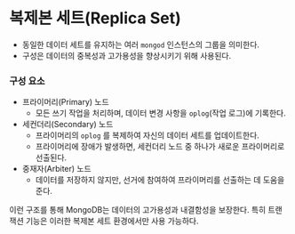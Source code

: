 # 복제본 세트(Replica Set)
- 동일한 데이터 세트를 유지하는 여러 `mongod` 인스턴스의 그룹을 의미한다.
- 구성은 데이터의 중복성과 고가용성을 향상시키기 위해 사용된다.
### 구성 요소
- 프라이머리(Primary) 노드
	- 모든 쓰기 작업을 처리하며, 데이터 변경 사항을 `oplog`(작업 로그)에 기록한다.
- 세컨더리(Secondary) 노드
	- 프라이머리의 `oplog` 를 복제하여 자신의 데이터 세트를 업데이트한다.
	- 프라이머리에 장애가 발생하면, 세컨더리 노드 중 하나가 새로운 프라이머리로 선출된다.
- 중재자(Arbiter) 노드
	- 데이터를 저장하지 않지만, 선거에 참여하여 프라이머리를 선출하는 데 도움을 준다.

이런 구조를 통해 MongoDB는 데이터의 고가용성과 내결함성을 보장한다.
특히 트랜잭션 기능은 이러한 복제본 세트 환경에서만 사용 가능하다.